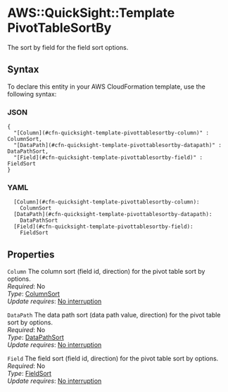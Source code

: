 # AWS::QuickSight::Template PivotTableSortBy<a name="aws-properties-quicksight-template-pivottablesortby"></a>

The sort by field for the field sort options\.

## Syntax<a name="aws-properties-quicksight-template-pivottablesortby-syntax"></a>

To declare this entity in your AWS CloudFormation template, use the following syntax:

### JSON<a name="aws-properties-quicksight-template-pivottablesortby-syntax.json"></a>

```
{
  "[Column](#cfn-quicksight-template-pivottablesortby-column)" : ColumnSort,
  "[DataPath](#cfn-quicksight-template-pivottablesortby-datapath)" : DataPathSort,
  "[Field](#cfn-quicksight-template-pivottablesortby-field)" : FieldSort
}
```

### YAML<a name="aws-properties-quicksight-template-pivottablesortby-syntax.yaml"></a>

```
  [Column](#cfn-quicksight-template-pivottablesortby-column):
    ColumnSort
  [DataPath](#cfn-quicksight-template-pivottablesortby-datapath):
    DataPathSort
  [Field](#cfn-quicksight-template-pivottablesortby-field):
    FieldSort
```

## Properties<a name="aws-properties-quicksight-template-pivottablesortby-properties"></a>

`Column` <a name="cfn-quicksight-template-pivottablesortby-column"></a>
The column sort \(field id, direction\) for the pivot table sort by options\.  
_Required_: No  
_Type_: [ColumnSort](aws-properties-quicksight-template-columnsort.md)  
_Update requires_: [No interruption](https://docs.aws.amazon.com/AWSCloudFormation/latest/UserGuide/using-cfn-updating-stacks-update-behaviors.html#update-no-interrupt)

`DataPath` <a name="cfn-quicksight-template-pivottablesortby-datapath"></a>
The data path sort \(data path value, direction\) for the pivot table sort by options\.  
_Required_: No  
_Type_: [DataPathSort](aws-properties-quicksight-template-datapathsort.md)  
_Update requires_: [No interruption](https://docs.aws.amazon.com/AWSCloudFormation/latest/UserGuide/using-cfn-updating-stacks-update-behaviors.html#update-no-interrupt)

`Field` <a name="cfn-quicksight-template-pivottablesortby-field"></a>
The field sort \(field id, direction\) for the pivot table sort by options\.  
_Required_: No  
_Type_: [FieldSort](aws-properties-quicksight-template-fieldsort.md)  
_Update requires_: [No interruption](https://docs.aws.amazon.com/AWSCloudFormation/latest/UserGuide/using-cfn-updating-stacks-update-behaviors.html#update-no-interrupt)
